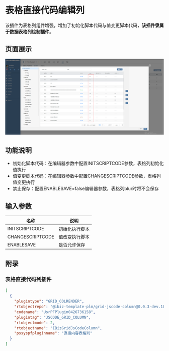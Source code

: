 # 表格直接代码编辑列

该插件为表格列组件增强，增加了初始化脚本代码与值变更脚本代码，**该插件隶属于数据表格列绘制插件**。

## 页面展示

![image](./public/assets/images/scene.png)

## 功能说明

- 初始化脚本代码：在编辑器参数中配置INITSCRIPTCODE参数，表格列初始化值执行
- 值变更脚本代码：在编辑器参数中配置CHANGESCRIPTCODE参数，表格列值变更执行
- 禁止保存：配置ENABLESAVE=false编辑器参数，表格列blur时将不会保存

## 输入参数

| 名称             | 说明           |
| ---------------- | -------------- |
| INITSCRIPTCODE   | 初始化执行脚本 |
| CHANGESCRIPTCODE | 值改变执行脚本 |
| ENABLESAVE       | 是否允许保存   |

## 附录

### 表格直接代码列插件

```json
[
  {
    "plugintype": "GRID_COLRENDER",
    "rtobjectrepo": "@ibiz-template-plm/grid-jscode-column@0.0.3-dev.100",
    "codename": "UsrPFPlugin0426736158",
    "plugintag": "JSCODE_GRID_COLUMN",
    "rtobjectmode": 2,
    "rtobjectname": "IBizGridJsCodeColumn",
    "pssyspfpluginname": "直接内容表格列"
  }
]
```
